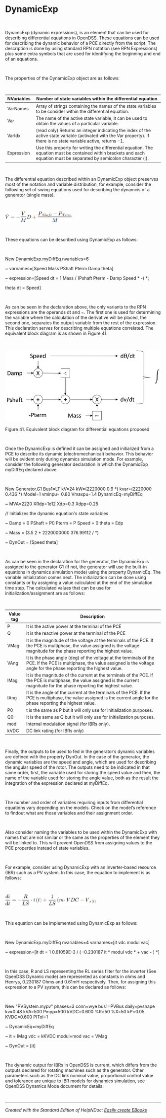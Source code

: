 # DynamicExp

&nbsp;

DynamcExp (dynamic expressions), is an element that can be used for describing differential equations in OpenDSS. These equations can be used for describing the dynamic behavior of a PCE directly from the script. The description is done by using standard RPN notation (see RPN Expressions) plus some extra symbols that are used for identifying the beginning and end of an equations.

&nbsp;

The properties of the DynamicExp object are as follows:

&nbsp;

| NVariables&nbsp; | Number of state variables within the differential equation. |
| --- | --- |
| VarNames | Array of strings containing the names of the state variables to be consider within the differential equation. |
| Var | The name of the active state variable, it can be used to obtain the values of a particular variable. |
| VarIdx | (read only) Returns an integer indicating the index of the active state variable (activated with the Var property). If there is no state variable active, returns -1. |
| Expression | Use this property for writing the differential equation. The equation must be contained within brackets and each equation must be separated by semicolon character (;). |


&nbsp;

The differential equation described within an DynamicExp object preserves most of the notation and variable distribution, for example, consider the following set of swing equations used for describing the dynamcis of a generator (single mass).

&nbsp;

![Image](<lib/eq52.png>)

&nbsp;

These equations can be described using DynamicExp as follows:

&nbsp;

New DynamicExp.myDiffEq nvariables=6

\~ varnames=\[Speed Mass PShaft Pterm Damp theta\]

\~ expression=\[Speed dt = 1 Mass / (Pshaft Pterm - Damp Speed \* -) \*;&nbsp;

theta dt = Speed\]

&nbsp;

As can be seen in the declaration above, the only variants to the RPN expressions are the operands dt and =. The first one is used for determining the variable where the calculation of the derivative will be placed, the second one, separates the output variable from the rest of the expression. This declaration serves for describing multiple equations correlated. The equivalent block diagram is as shown in Figure 41.

&nbsp;

![Image](<lib/NewItem121.png>)

Figure 41. Equivalent block diagram for differential equations proposed

&nbsp;

Once the DynamicExp is defined it can be assigned and initialized from a PCE to describe its dynamic (electromechanical) behavior. This behavior will be evident only during dynamics simulation mode. For example, consider the following generator declaration in which the DynamicExp myDiffEq declared above

&nbsp;

New Generator.G1 Bus1=LT kV=24 kW=(2220000 0.9 \*) kvar=(2220000 0.436 \*) Model=1 vminpu= 0.80 Vmaxpu=1.4 DynamicEq=myDiffEq

\~ MVA=2220 XRdp=1e12 Xdp=0.3 Xdpp=0.25

// Initializes the dynamic equation's state variables

\~ Damp = 0 PShaft = P0 Pterm = P Speed = 0 theta = Edp

\~ Mass = (3.5 2 \* 2220000000 376.99112 / \*)

\~ DynOut = \[Speed theta\]

&nbsp;

As can be seen in the declaration for the generator, the DynamicExp is assigned to the generator G1 (if not, the generator will use the built-in equations in dynamics simulation mode) using the property DynamicEq. The variable initialization comes next. The initialization can be done using constants or by assigning a value calculated at the end of the simulation time step. The calculated values that can be use for initialization/assignment are as follows:

&nbsp;

| **Value tag** | **Description** |
| --- | --- |
| P | It is the active power at the terminal of the PCE |
| Q | It is the reactive power at the terminal of the PCE |
| VMag | It is the magnitude of the voltage at the terminals of the PCE. If the PCE is multiphase, the value assigned is the voltage magnitude for the phase reporting the highest value. |
| VAng | It is the phase angle (deg) of the voltage at the terminals of the PCE. If the PCE is multiphase, the value assigned is the voltage angle for the phase reporting the highest value. |
| IMag | It is the magnitude of the current at the terminals of the PCE. If the PCE is multiphase, the value assigned is the current magnitude for the phase reporting the highest value. |
| IAng | It is the angle of the current at the terminals of the PCE. If the PCE is multiphase, the value assigned is the current angle for the phase reporting the highest value. |
| P0 | t is the same as P but it will only use for initialization purposes. |
| Q0 | It is the same as Q but it will only use for initialization purposes. |
| mod | Internal modulation signal (for IBRs only). |
| kVDC | DC link rating (for IBRs only) |


&nbsp;

Finally, the outputs to be used to fed in the generator’s dynamic variables are defined with the property DynOut. In the case of the generator, the dynamic variables are the speed and angle, which are used for describing the angular speed of the rotor. The outputs need to be indicated in that same order, first, the variable used for storing the speed value and then, the name of the variable used for storing the angle value, both as the result the integration of the expression declared at myDiffEq.

&nbsp;

The number and order of variables requiring inputs from differential equations vary depending on the models. Check on the model’s reference to findout what are those variables and their assignment order.

&nbsp;

Also consider naming the variables to be used within the DynamicExp with names that are not similar or the same as the properties of the element they will be linked to. This will prevent OpenDSS from assigning values to the PCE properties instead of state variables.

&nbsp;

For example, consider using DynamicExp with an Inverter-based resource (IBR) such as a PV system. In this case, the equation to implement is as follows:

&nbsp;

![Image](<lib/eq54.png>)

&nbsp;

This equation can be implemented using DynamicExp as follows:

&nbsp;

New DynamicExp.myDiffEq nvariables=4 varnames=\[it vdc modul vac\]

\~ expression=\[it dt = 1 0.61059E-3 / ( -0.230187 it \* modul vdc \* + vac - ) \*\]

&nbsp;

In this case, R and LS representing the RL series filter for the inverter (See OpenDSS Dynamic mode) are represented as constants in ohms and Henrys, 0.230187 Ohms and 0.61mH respectively. Then, for assigning this expression to a PV system, this can be declared as follows:

&nbsp;

New "PVSystem.mypv" phases=3 conn=wye bus1=PVBus daily=pvshape kv=0.48 kVA=500 Pmpp=500 kVDC=0.600 %R=50 %X=50 kP=0.05 KVDC=0.600 PITol=1

\~ DynamicEq=myDiffEq

\~ it = IMag vdc = kKVDC modul=mod vac = VMag

\~ DynOut = \[it\]

&nbsp;

The dynamic output for IBRs in OpenDSS is current, which differs from the outputs declared for rotating machines such as the generator. Other parameters such as the DC link nominal value, proportional control value and tolerance are unique to IBR models for dynamics simulation, see OpenDSS Dynamics Mode document for details.

&nbsp;


***
_Created with the Standard Edition of HelpNDoc: [Easily create EBooks](<https://www.helpndoc.com/feature-tour>)_
